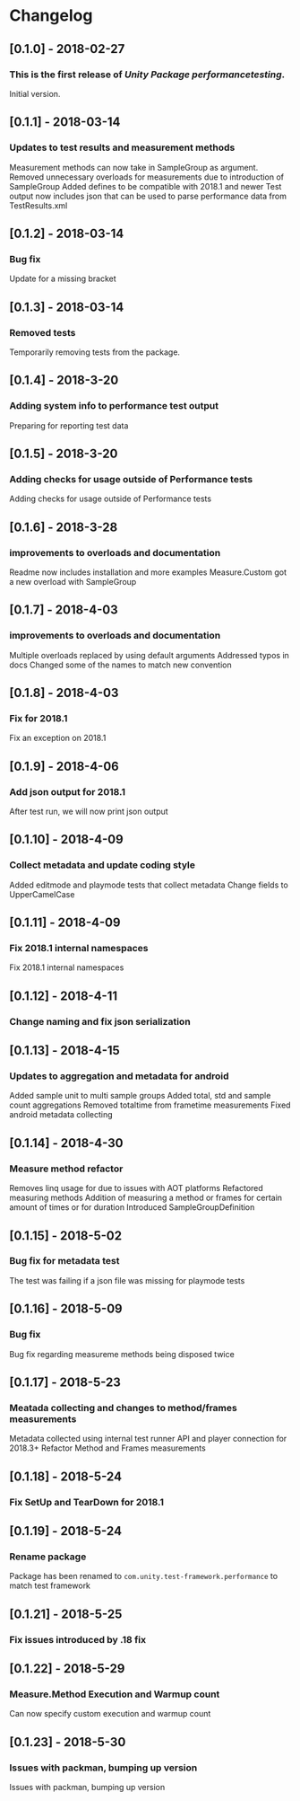 # Changelog

## [0.1.0] - 2018-02-27

### This is the first release of *Unity Package performancetesting*.

Initial version.


## [0.1.1] - 2018-03-14

### Updates to test results and measurement methods

Measurement methods can now take in SampleGroup as argument.
Removed unnecessary overloads for measurements due to introduction of SampleGroup
Added defines to be compatible with 2018.1 and newer
Test output now includes json that can be used to parse performance data from TestResults.xml

## [0.1.2] - 2018-03-14

### Bug fix

Update for a missing bracket

## [0.1.3] - 2018-03-14

### Removed tests

Temporarily removing tests from the package.


## [0.1.4] - 2018-3-20

### Adding system info to performance test output

Preparing for reporting test data


## [0.1.5] - 2018-3-20

### Adding checks for usage outside of Performance tests

Adding checks for usage outside of Performance tests


## [0.1.6] - 2018-3-28

### improvements to overloads and documentation

Readme now includes installation and more examples
Measure.Custom got a new overload with SampleGroup


## [0.1.7] - 2018-4-03

### improvements to overloads and documentation

Multiple overloads replaced by using default arguments
Addressed typos in docs
Changed some of the names to match new convention

## [0.1.8] - 2018-4-03

### Fix for 2018.1

Fix an exception on 2018.1

## [0.1.9] - 2018-4-06

### Add json output for 2018.1

After test run, we will now print json output

## [0.1.10] - 2018-4-09

### Collect metadata and update coding style

Added editmode and playmode tests that collect metadata
Change fields to UpperCamelCase

## [0.1.11] - 2018-4-09

### Fix 2018.1 internal namespaces

Fix 2018.1 internal namespaces

## [0.1.12] - 2018-4-11

### Change naming and fix json serialization

## [0.1.13] - 2018-4-15

### Updates to aggregation and metadata for android

Added sample unit to multi sample groups
Added total, std and sample count aggregations
Removed totaltime from frametime measurements
Fixed android metadata collecting

## [0.1.14] - 2018-4-30

### Measure method refactor

Removes linq usage for due to issues with AOT platforms
Refactored measuring methods
Addition of measuring a method or frames for certain amount of times or for duration
Introduced SampleGroupDefinition


## [0.1.15] - 2018-5-02

### Bug fix for metadata test

The test was failing if a json file was missing for playmode tests

## [0.1.16] - 2018-5-09

### Bug fix

Bug fix regarding measureme methods being disposed twice

## [0.1.17] - 2018-5-23

### Meatada collecting and changes to method/frames measurements

Metadata collected using internal test runner API and player connection for 2018.3+
Refactor Method and Frames measurements

## [0.1.18] - 2018-5-24

### Fix SetUp and TearDown for 2018.1

## [0.1.19] - 2018-5-24

### Rename package

Package has been renamed to `com.unity.test-framework.performance` to match test framework

## [0.1.21] - 2018-5-25

### Fix issues introduced by .18 fix

## [0.1.22] - 2018-5-29

### Measure.Method Execution and Warmup count

Can now specify custom execution and warmup count

## [0.1.23] - 2018-5-30

### Issues with packman, bumping up version

Issues with packman, bumping up version